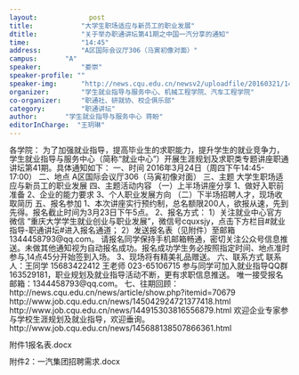 ```yaml
---
layout: 			post
title:       	  "大学生职场适应与新员工的职业发展"
dtitle:      	  "关于举办职通讲坛第41期之中国一汽分享的通知"
time: 		  	  "14:45"
address:	  	  "A区国际会议厅306（马寅初像对面）"
campus:	  	  "A"
speaker:	   	  "娄崇"
speaker-profile: ""
speaker-img:	  "http://news.cqu.edu.cn/newsv2/uploadfile/20160321/1458530604930010.jpg"
organizer:		  "学生就业指导与服务中心、机械工程学院、汽车工程学院"
co-organizer:	  "职通社、研就协、校企俱乐部"
category:		  "职通讲坛"
author:		  "学生就业指导与服务中心 蒋盼"
editorInCharge:  "王玥琳"
---
```

<p style="LINE-HEIGHT: 16px">各学院：
  为了加强就业指导，提高毕业生的求职能力，提升学生的就业竞争力，学生就业指导与服务中心（简称“就业中心”）开展生涯规划及求职类专题讲座职通讲坛第41期。具体通知如下：
  一、时间
  2016年3月24日（周四下午14:45-17:00）
  二、地点
  A区国际会议厅306（马寅初像对面）
  三、主题
    大学生职场适应与新员工的职业发展
  四、主题活动内容
  （一）上半场讲座分享
  1、做好入职前准备
  2、企业的能力要求
  3、个人职业发展方向
  （二）下半场招聘人才，现场收取简历
  五、报名参加
  1、本次讲座实行预约制，总名额限200人，欲报从速，先到先得。报名截止时间为3月23日下午5点。
  2、报名方式：
  1）关注就业中心官方微信 “重庆大学学生就业创业与职业发展”，微信号cquxsjy，点击下方栏目#就业指导-职通讲坛#进入报名通道；
  2）发送报名表（见附件）至邮箱1344458793@qq.com。
  请报名同学保持手机邮箱畅通，密切关注公众号信息推送。未做其他通知视为自动报名成功。报名成功学生务必按照指定时间、地点准时参与,14点45分开始签到入场。
  3、现场将有精美礼品赠送。
  六、联系方式
  联系人：王同学 15683422412     王老师 023-65106715
  参与同学可加入就业指导QQ群 163529181，职业规划及就业指导活动不断，更有求职信息推送。
  唯一接受报名邮箱：1344458793@qq.com。 
  七、往期回顾：
  http://news.cqu.edu.cn/news/article/show.php?itemid=70679
  http://www.job.cqu.edu.cn/news/145042924721377418.html
  http://www.job.cqu.edu.cn/news/144915303816556879.html
  欢迎企业专家参与学校生涯规划及就业指导，欢迎垂询。
  http://www.job.cqu.edu.cn/news/145688138507866361.html
<p style="LINE-HEIGHT: 16px">附件1报名表.docx
<p style="LINE-HEIGHT: 16px">附件2：一汽集团招聘需求.docx
